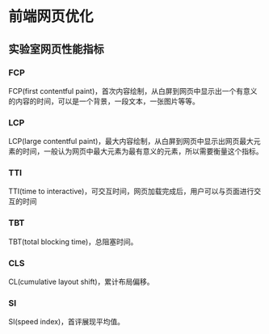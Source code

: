 # 前端网页优化

## 实验室网页性能指标

### FCP

FCP(first contentful paint)，首次内容绘制，从白屏到网页中显示出一个有意义的内容的时间，可以是一个背景，一段文本，一张图片等等。

### LCP

LCP(large contentful paint)，最大内容绘制，从白屏到网页中显示出网页最大元素的时间，一般认为网页中最大元素为最有意义的元素，所以需要衡量这个指标。

### TTI

TTI(time to interactive)，可交互时间，网页加载完成后，用户可以与页面进行交互的时间

### TBT

TBT(total blocking time)，总阻塞时间。

### CLS

CL(cumulative layout shift)，累计布局偏移。

### SI

SI(speed index)，首评展现平均值。
